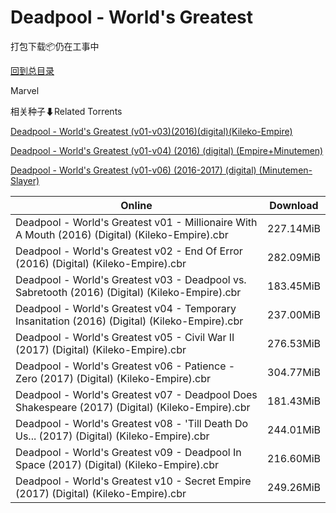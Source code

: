 # Deadpool - World's Greatest

打包下载📦仍在工事中

[回到总目录](/Catalogs.md)

Marvel





相关种子⬇Related Torrents

[Deadpool - World's Greatest (v01-v03)(2016)(digital)(Kileko-Empire)](https://github.com/alicewish/markdown/blob/master/torrent/Deadpool---Worlds-Greatest--v01-v03--2016--digital--Kileko-Empire.md)

[Deadpool - World's Greatest (v01-v04) (2016) (digital) (Empire+Minutemen)](https://github.com/alicewish/markdown/blob/master/torrent/Deadpool---Worlds-Greatest--v01-v04---2016---digital---Empire-Minutemen.md)

[Deadpool - World's Greatest (v01-v06) (2016-2017) (digital) (Minutemen-Slayer)](https://github.com/alicewish/markdown/blob/master/torrent/Deadpool---Worlds-Greatest--v01-v06---2016-2017---digital---Minutemen-Slayer.md)

Online | Download
--- | ---
Deadpool - World's Greatest v01 - Millionaire With A Mouth (2016) (Digital) (Kileko-Empire).cbr | 227.14MiB
Deadpool - World's Greatest v02 - End Of Error (2016) (Digital) (Kileko-Empire).cbr | 282.09MiB
Deadpool - World's Greatest v03 - Deadpool vs. Sabretooth (2016) (Digital) (Kileko-Empire).cbr | 183.45MiB
Deadpool - World's Greatest v04 - Temporary Insanitation (2016) (Digital) (Kileko-Empire).cbr | 237.00MiB
Deadpool - World's Greatest v05 - Civil War II (2017) (Digital) (Kileko-Empire).cbr | 276.53MiB
Deadpool - World's Greatest v06 - Patience - Zero (2017) (Digital) (Kileko-Empire).cbr | 304.77MiB
Deadpool - World's Greatest v07 - Deadpool Does Shakespeare (2017) (Digital) (Kileko-Empire).cbr | 181.43MiB
Deadpool - World's Greatest v08 - 'Till Death Do Us... (2017) (Digital) (Kileko-Empire).cbr | 244.01MiB
Deadpool - World's Greatest v09 - Deadpool In Space (2017) (Digital) (Kileko-Empire).cbr | 216.60MiB
Deadpool - World's Greatest v10 - Secret Empire (2017) (Digital) (Kileko-Empire).cbr | 249.26MiB